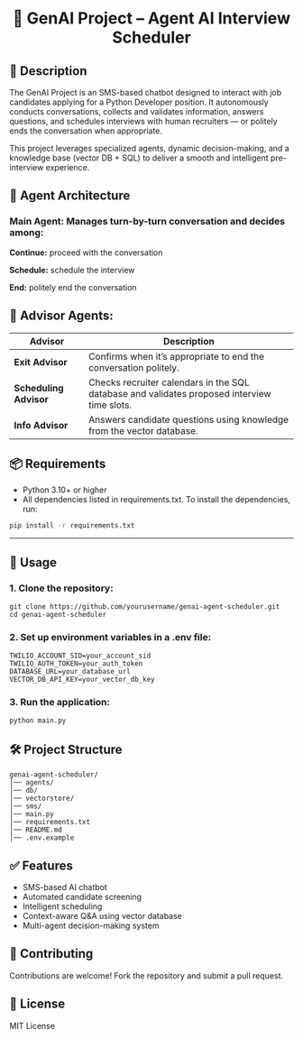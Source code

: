 <h1 align="center">🤖 GenAI Project – Agent AI Interview Scheduler</h1>

## 📌 Description
The GenAI Project is an SMS-based chatbot designed to interact with job candidates applying for a Python Developer position. It autonomously conducts conversations, collects and validates information, answers questions, and schedules interviews with human recruiters — or politely ends the conversation when appropriate.

This project leverages specialized agents, dynamic decision-making, and a knowledge base (vector DB + SQL) to deliver a smooth and intelligent pre-interview experience.

## 🧠 Agent Architecture
### Main Agent: Manages turn-by-turn conversation and decides among:

**Continue:** proceed with the conversation

**Schedule:** schedule the interview

**End:** politely end the conversation

## 🧠 Advisor Agents:

| Advisor             | Description                                                                                   |
|---------------------|-----------------------------------------------------------------------------------------------|
| **Exit Advisor**      | Confirms when it’s appropriate to end the conversation politely.                             |
| **Scheduling Advisor**| Checks recruiter calendars in the SQL database and validates proposed interview time slots.  |
| **Info Advisor**      | Answers candidate questions using knowledge from the vector database.                        |

##  📦 Requirements
- Python 3.10+ or higher 
- All dependencies listed in requirements.txt.
To install the dependencies, run:
```bash
pip install -r requirements.txt
```
---


## 🚀 Usage
### 1. Clone the repository:

```
git clone https://github.com/yourusername/genai-agent-scheduler.git
cd genai-agent-scheduler
```

### 2. Set up environment variables in a .env file:
```
TWILIO_ACCOUNT_SID=your_account_sid
TWILIO_AUTH_TOKEN=your_auth_token
DATABASE_URL=your_database_url
VECTOR_DB_API_KEY=your_vector_db_key
```

### 3. Run the application:
```
python main.py
```

## 🛠️ Project Structure

```plaintext
genai-agent-scheduler/
│── agents/
│── db/
│── vectorstore/
│── sms/
│── main.py
│── requirements.txt
│── README.md
│── .env.example
```

## ✅ Features
- SMS-based AI chatbot
- Automated candidate screening
- Intelligent scheduling
- Context-aware Q&A using vector database
- Multi-agent decision-making system

## 🤝 Contributing
Contributions are welcome! Fork the repository and submit a pull request.

## 📄 License
MIT License